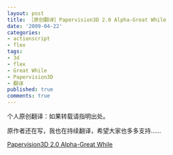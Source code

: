 ```yaml
---
layout: post
title: ［原创翻译］Papervision3D 2.0 Alpha-Great While
date: '2009-04-22'
categories:
- actionscript
- flex
tags:
- 3d
- flex
- Great While
- Papervision3D
- 翻译
published: true
comments: true
---
```

<p>个人原创翻译：如果转载请指明出处。</p>

<p>原作者还在写，我也在持续翻译，希望大家也多多支持……</p>

<p><a title="Papervision3D 2.0 Alpha-Great While" href="http://www.fireyang.com/blog//wp-content/uploads/2008/03/papervision3d-20-alpha-great-while.pdf">Papervision3D 2.0 Alpha-Great While</a></p>
